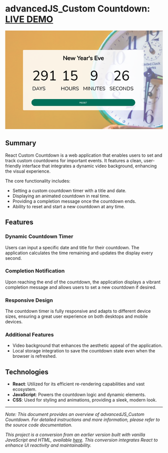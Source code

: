 # advancedJS_Custom Countdown: [LIVE DEMO](https://shcoobz.github.io/advancedJS_custom-countdown/)

![advancedJS_Custom Countdown](src/img/advancedJS_custom-countdown.png)

## Summary

React Custom Countdown is a web application that enables users to set and track custom countdowns for important events. It features a clean, user-friendly interface that integrates a dynamic video background, enhancing the visual experience.

The core functionality includes:

- Setting a custom countdown timer with a title and date.
- Displaying an animated countdown in real time.
- Providing a completion message once the countdown ends.
- Ability to reset and start a new countdown at any time.

## Features

### Dynamic Countdown Timer

Users can input a specific date and title for their countdown. The application calculates the time remaining and updates the display every second.

### Completion Notification

Upon reaching the end of the countdown, the application displays a vibrant completion message and allows users to set a new countdown if desired.

### Responsive Design

The countdown timer is fully responsive and adapts to different device sizes, ensuring a great user experience on both desktops and mobile devices.

### Additional Features

- Video background that enhances the aesthetic appeal of the application.
- Local storage integration to save the countdown state even when the browser is refreshed.

## Technologies

- **React**: Utilized for its efficient re-rendering capabilities and vast ecosystem.
- **JavaScript**: Powers the countdown logic and dynamic elements.
- **CSS**: Used for styling and animations, providing a sleek, modern look.

---

_Note: This document provides an overview of advancedJS_Custom Countdown. For detailed instructions and more information, please refer to the source code documentation._

_This project is a conversion from an earlier version built with vanilla JavaScript and HTML, available [here](https://github.com/Shcoobz/basicJS_custom-countdown/). This conversion integrates React to enhance UI reactivity and maintainability._
